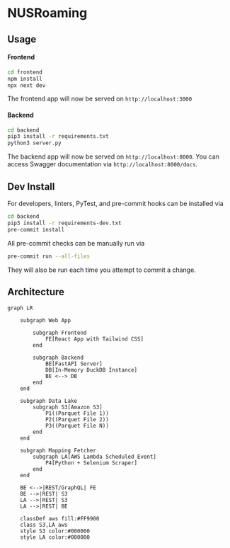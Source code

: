 # NUSRoaming

## Usage

#### Frontend
```bash
cd frontend
npm install
npx next dev
```

The frontend app will now be served on `http://localhost:3000`

#### Backend
```bash
cd backend
pip3 install -r requirements.txt
python3 server.py
```

The backend app will now be served on `http://localhost:8000`. You can access Swagger documentation via `http://localhost:8000/docs`.

## Dev Install
For developers, linters, PyTest, and pre-commit hooks can be installed via
```bash
cd backend
pip3 install -r requirements-dev.txt
pre-commit install
```

All pre-commit checks can be manually run via
```bash
pre-commit run --all-files
```
They will also be run each time you attempt to commit a change.

## Architecture

```mermaid
graph LR

    subgraph Web App

        subgraph Frontend
            FE[React App with Tailwind CSS]
        end

        subgraph Backend
            BE[FastAPI Server]
            DB[In-Memory DuckDB Instance]
            BE <--> DB
        end
    end

    subgraph Data Lake
        subgraph S3[Amazon S3]
            P1((Parquet File 1))
            P2((Parquet File 2))
            P3((Parquet File N))
        end
    end

    subgraph Mapping Fetcher
        subgraph LA[AWS Lambda Scheduled Event]
            P4[Python + Selenium Scraper]
        end
    end

    BE <-->|REST/GraphQL| FE
    BE -->|REST| S3
    LA -->|REST| S3
    LA -->|REST| BE

    classDef aws fill:#FF9900
    class S3,LA aws
    style S3 color:#000000
    style LA color:#000000
```
